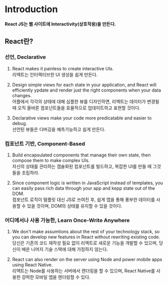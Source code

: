 # Introduction

**React JS는 웹 사이트에 Interactivity(상호작용)을 만든다.**  

## React란?
  
### 선언, Declarative 
1. React makes it painless to create interactive UIs.  
리액트는 인터랙티브한 UI 생성을 쉽게 만든다.  
  
2. Design simple views for each state in your application, and React will efficiently ypdate and render just the right components when your data changes.  
어플에서 각각의 상태에 대해 심플한 뷰를 디자인하면, 리액트는 데이터가 변경될 때 오직 올바른 컴포넌트들을 효율적으로 업데이트하고 표현할 것이다.  
  
3. Declarative views make your code more predicatable and easier to debug.  
선언된 뷰들은 디버깅을 예측가능하고 쉽게 만든다.  
  
### 컴포넌트 기반, Component-Based
1. Build encapsulated components that manage their own state, then compose them to make complex UIs.  
자신의 상태를 관리하는 캡슐화된 컴포넌트를 빌드하고, 복잡한 UI를 만들 때 그것들을 조립하라.  
  
2. Since component logic is written in JavaScript instead of templates, you can easily pass rich data through your app and kepp state out of the DOM.  
컴포넌트 로직이 템플릿 대신 JS로 쓰여진 후, 쉽게 앱을 통해 풍부한 데이터를 사용할 수 있을 것이며, DOM의 상태를 유지할 수 있을 것이다.  
  
### 어디에서나 사용 가능한, Learn Once-Write Anywhere
1. We don't make assumtions about the rest of your technology stack, so you can develop new features in React without rewriting existing code.  
당신은 기존의 코드 재작성 필요 없이 리액트로 새로운 기능을 개발할 수 있으며, 당신이 배운 나머지 기술 스택에 대해 가정하지 않는다.  
  
2. React can also render on the server using Node and power mobile apps using React Native.  
리액트는 Node를 사용하는 서버에서 렌더링을 할 수 있으며, React Native를 사용한 강력한 모바일 앱을 렌더링할 수 있다.  